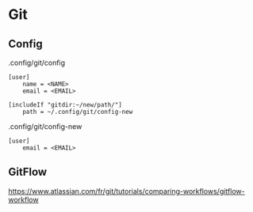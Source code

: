 # Git

## Config

.config/git/config

```
[user]
    name = <NAME>
    email = <EMAIL>

[includeIf "gitdir:~/new/path/"]
    path = ~/.config/git/config-new
```

.config/git/config-new

```
[user]
    email = <EMAIL>
```

## GitFlow

https://www.atlassian.com/fr/git/tutorials/comparing-workflows/gitflow-workflow
